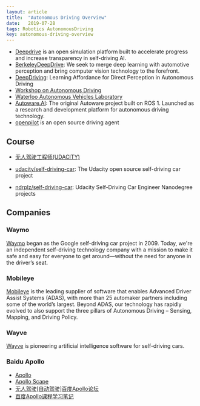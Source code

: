 ```yaml
---
layout: article
title:  "Autonomous Driving Overview"
date:   2019-07-28
tags: Robotics AutonomousDriving
key: autonomous-driving-overview
---
```


* [Deepdrive](https://deepdrive.io/) is an open simulation platform built to accelerate progress and increase transparency in self-driving AI.
* [BerkeleyDeepDrive](https://deepdrive.berkeley.edu/): We seek to merge deep learning with automotive perception and bring computer vision technology to the forefront.
* [DeepDriving](http://deepdriving.cs.princeton.edu/): Learning Affordance for Direct Perception in Autonomous Driving
* [Workshop on Autonomous Driving](http://wad.ai/)
* [Waterloo Autonomous Vehicles Laboratory](http://wavelab.uwaterloo.ca/)
* [Autoware.AI](https://www.autoware.ai/): The original Autoware project built on ROS 1. Launched as a research and development platform for autonomous driving technology.
* [openpilot](https://github.com/commaai/openpilot) is an open source driving agent

## Course

* [无人驾驶工程师(UDACITY)](https://cn.udacity.com/course/self-driving-car-engineer--nd013)

* [udacity/self-driving-car](https://github.com/udacity/self-driving-car): The Udacity open source self-driving car project

* [ndrplz/self-driving-car](https://github.com/ndrplz/self-driving-car): Udacity Self-Driving Car Engineer Nanodegree projects

## Companies

### Waymo

[Waymo](https://waymo.com/) began as the Google self-driving car project in 2009. Today, we're an independent self-driving technology company with a mission to make it safe and easy for everyone to get around—without the need for anyone in the driver’s seat.

### Mobileye

[Mobileye](https://www.mobileye.com/) is the leading supplier of software that enables Advanced Driver Assist Systems (ADAS), with more than 25 automaker partners including some of the world’s largest. Beyond ADAS, our technology has rapidly evolved to also support the three pillars of Autonomous Driving – Sensing, Mapping, and Driving Policy.

### Wayve

[Wayve](https://wayve.ai) is pioneering artificial intelligence software for self-driving cars.

### Baidu Apollo

* [Apollo](http://apollo.auto/)
* [Apollo Scape](http://apolloscape.auto/)
* [无人驾驶[自动驾驶]百度Apollo论坛](http://www.51apollo.com/)
* [百度Apollo课程学习笔记](https://cggos.github.io/robotics/apollo-note.html)

